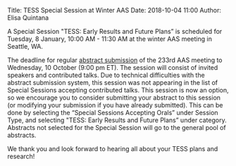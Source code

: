 Title: TESS Special Session at Winter AAS
Date: 2018-10-04 11:00
Author: Elisa Quintana

A Special Session "TESS: Early Results and Future Plans” is scheduled for Tuesday, 8 January, 10:00 AM - 11:30 AM at the winter AAS meeting in Seattle, WA.

The deadline for regular [abstract submission](https://aas.org/meetings/aas233/abstracts) of the 233rd AAS meeting to Wednesday, 10 October (9:00 pm ET). The session will consist of invited speakers and contributed talks. Due to technical difficulties with the abstract submission system, this session was not appearing in the list of Special Sessions accepting contributed talks. This session is now an option, so we encourage you to consider submitting your abstract to this session (or modifying your submission if you have already submitted). This can be done by selecting the “Special Sessions Accepting Orals” under Session Type, and selecting "TESS: Early Results and Future Plans” under category. Abstracts not selected for the Special Session will go to the general pool of abstracts.

We thank you and look forward to hearing all about your TESS plans and research!